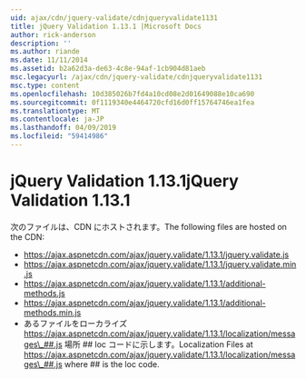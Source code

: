 ```yaml
---
uid: ajax/cdn/jquery-validate/cdnjqueryvalidate1131
title: jQuery Validation 1.13.1 |Microsoft Docs
author: rick-anderson
description: ''
ms.author: riande
ms.date: 11/11/2014
ms.assetid: b2a62d3a-de63-4c8e-94af-1cb904d81aeb
msc.legacyurl: /ajax/cdn/jquery-validate/cdnjqueryvalidate1131
msc.type: content
ms.openlocfilehash: 10d385026b7fd4a10cd08e2d01649088e10ca690
ms.sourcegitcommit: 0f1119340e4464720cfd16d0ff15764746ea1fea
ms.translationtype: MT
ms.contentlocale: ja-JP
ms.lasthandoff: 04/09/2019
ms.locfileid: "59414986"
---
```

# <a name="jquery-validation-1131"></a><span data-ttu-id="68e04-102">jQuery Validation 1.13.1</span><span class="sxs-lookup"><span data-stu-id="68e04-102">jQuery Validation 1.13.1</span></span>

<span data-ttu-id="68e04-103">次のファイルは、CDN にホストされます。</span><span class="sxs-lookup"><span data-stu-id="68e04-103">The following files are hosted on the CDN:</span></span>

- https://ajax.aspnetcdn.com/ajax/jquery.validate/1.13.1/jquery.validate.js
- https://ajax.aspnetcdn.com/ajax/jquery.validate/1.13.1/jquery.validate.min.js
- https://ajax.aspnetcdn.com/ajax/jquery.validate/1.13.1/additional-methods.js
- https://ajax.aspnetcdn.com/ajax/jquery.validate/1.13.1/additional-methods.min.js
- <span data-ttu-id="68e04-104">あるファイルをローカライズ https://ajax.aspnetcdn.com/ajax/jquery.validate/1.13.1/localization/messages\_##.js 場所 ## loc コードに示します。</span><span class="sxs-lookup"><span data-stu-id="68e04-104">Localization Files at https://ajax.aspnetcdn.com/ajax/jquery.validate/1.13.1/localization/messages\_##.js where ## is the loc code.</span></span>
